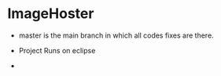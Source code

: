 # ImageHoster

 - master is the main branch in which all codes  fixes are there.

 - Project Runs on eclipse
 
 - 